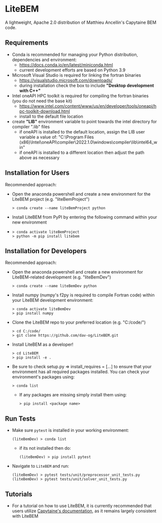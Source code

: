 # LiteBEM
A lightweight, Apache 2.0 distribution of Matthieu Ancellin's Capytaine BEM code.

## Requirements
  - Conda is recommended for managing your Python distribution, dependencies and environment:
    - https://docs.conda.io/en/latest/miniconda.html 
    - current development efforts are based on Python 3.9
  - Microsoft Visual Studio is required for linking the fortran binaries
    - https://visualstudio.microsoft.com/downloads/
    - during installation check the box to include **"Desktop development with C++"**
  - Intel oneAPI HPC toolkit is required for compiling the fortran binaries (you do not need the base kit)
    - https://www.intel.com/content/www/us/en/developer/tools/oneapi/hpc-toolkit-download.html
    - install to the default file location
  - create **"LIB"** environment variable to point towards the intel directory for compiler ".lib" files
    - if oneAPI is installed to the default location, assign the LIB user variable a value of: "C:\Program Files (x86)\Intel\oneAPI\compiler\2022.1.0\windows\compiler\lib\intel64_win"
    - if oneAPI is installed to a different location then adjust the path above as necessary

## Installation for Users
Recommended approach:

- Open the anaconda powershell and create a new environment for the LiteBEM project (e.g. "liteBemProject")
  ```shell
  > conda create --name liteBemProject python
  ```
- Install LiteBEM from PyPI by entering the following command within your new environment
-   ```shell
    > conda activate liteBemProject
    > python -m pip install litebem
    ```

## Installation for Developers
Recommended approach:

- Open the anaconda powershell and create a new environment for LiteBEM-related development (e.g. "liteBemDev")
  ```shell
  > conda create --name liteBemDev python
  ```
- Install numpy (numpy's f2py is required to compile Fortran code) within your LiteBEM development environment:
  ```shell
  > conda activate liteBemDev
  > pip install numpy
  ```
- Clone the LiteBEM repo to your preferred location (e.g. "C:/code/")
  ```shell
  > cd C:/code/
  > git clone https://github.com/dav-og/LiteBEM.git
  ```
- Install LiteBEM as a developer!
  ```shell
  > cd LiteBEM
  > pip install -e .
  ```
- Be sure to check setup.py => install_requires = [...] to ensure that your environment has all required packages installed. You can check your environment's packages using:
  ```shell
  > conda list
  ```
  - If any packages are missing simply install them using:
    ```shell
    > pip install <package name>
    ```

## Run Tests

- Make sure `pytest` is installed in your working environment:
  ```shell
  (liteBemDev) > conda list
  ```
  - if its not installed then do:
    ```shell
    (liteBemDev) > pip install pytest
    ```

- Navigate to `LiteBEM` and run:
  ```shell
  (liteBemDev) > pytest tests/unit/preprocessor_unit_tests.py
  (liteBemDev) > pytest tests/unit/solver_unit_tests.py
  ```

## Tutorials

- For a tutorial on how to use LiteBEM, it is currently recommended that users utilize [Capytaine's documentation](https://ancell.in/capytaine/latest/user_manual/tutorial.html), as it remains largely consistent with LiteBEM
